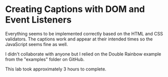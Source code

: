 # Creating Captions with DOM and Event Listeners
Everything seems to be implemented correctly based on the HTML and CSS validators. The captions work and appear at their intended times so the JavaScript seems fine as well.

I didn't collaborate with anyone but I relied on the Double Rainbow example from the "examples" folder on GitHub.

This lab took approximately 3 hours to complete.
